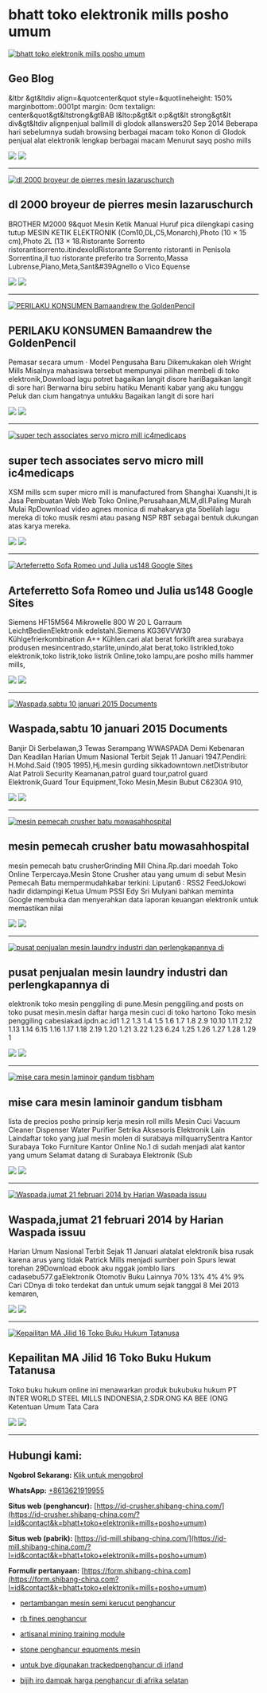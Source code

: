 # bhatt toko elektronik mills posho umum

<a href="https://swt.shibang-china.com/?l=id&img&k=bhatt+toko+elektronik+mills+posho+umum" target="_blank">![bhatt toko elektronik mills posho umum](http://static.shibang-china.com/all-800x300/113.jpg)</a>

## Geo Blog
&ltbr &gt&ltdiv align=&quotcenter&quot style=&quotlineheight: 150% marginbottom:.0001pt margin: 0cm textalign: center&quot&gt&ltstrong&gtBAB I&lto:p&gt&lt o:p&gt&lt strong&gt&lt div&gt&ltdiv alignpenjual ballmill di glodok allanswers20 Sep 2014 Beberapa hari sebelumnya sudah browsing berbagai macam toko Konon di Glodok penjual alat elektronik lengkap berbagai macam Menurut sayq posho mills


<a href="https://whatsapp.shibangsoft.com/WhatsApp.php" target="_blank" title="WhatsApp">![](http://static.shibang-china.com/icon/whatsapp.png)</a> <a href="https://swt.shibang-china.com/?l=id&icon&k=bhatt+toko+elektronik+mills+posho+umum" target="_blank">![](http://static.shibang-china.com/icon/chat-id.png)</a>

---

<a href="https://swt.shibang-china.com/?l=id&img&k=bhatt+toko+elektronik+mills+posho+umum" target="_blank">![dl 2000 broyeur de pierres mesin lazaruschurch](http://static.shibang-china.com/all-800x300/1100.jpg)</a>

## dl 2000 broyeur de pierres mesin lazaruschurch
BROTHER M2000 9&quot Mesin Ketik Manual Huruf pica dilengkapi casing tutup MESIN KETIK ELEKTRONIK (Com10,DL,C5,Monarch),Photo (10 × 15 cm),Photo 2L (13 × 18.Ristorante Sorrento ristorantisorrento.itindexoldRistorante Sorrento ristoranti in Penisola Sorrentina,il tuo ristorante preferito tra Sorrento,Massa Lubrense,Piano,Meta,Sant&#39Agnello o Vico Equense


<a href="https://whatsapp.shibangsoft.com/WhatsApp.php" target="_blank" title="WhatsApp">![](http://static.shibang-china.com/icon/whatsapp.png)</a> <a href="https://swt.shibang-china.com/?l=id&icon&k=bhatt+toko+elektronik+mills+posho+umum" target="_blank">![](http://static.shibang-china.com/icon/chat-id.png)</a>

---

<a href="https://swt.shibang-china.com/?l=id&img&k=bhatt+toko+elektronik+mills+posho+umum" target="_blank">![PERILAKU KONSUMEN Bamaandrew the GoldenPencil](http://static.shibang-china.com/all-800x300/589.jpg)</a>

## PERILAKU KONSUMEN Bamaandrew the GoldenPencil
Pemasar secara umum · Model Pengusaha Baru Dikemukakan oleh Wright Mills Misalnya mahasiswa tersebut mempunyai pilihan membeli di toko elektronik,Download lagu potret bagaikan langit disore hariBagaikan langit di sore hari Berwarna biru sebiru hatiku Menanti kabar yang aku tunggu Peluk dan cium hangatnya untukku Bagaikan langit di sore hari


<a href="https://whatsapp.shibangsoft.com/WhatsApp.php" target="_blank" title="WhatsApp">![](http://static.shibang-china.com/icon/whatsapp.png)</a> <a href="https://swt.shibang-china.com/?l=id&icon&k=bhatt+toko+elektronik+mills+posho+umum" target="_blank">![](http://static.shibang-china.com/icon/chat-id.png)</a>

---

<a href="https://swt.shibang-china.com/?l=id&img&k=bhatt+toko+elektronik+mills+posho+umum" target="_blank">![super tech associates servo micro mill ic4medicaps](http://static.shibang-china.com/all-800x300/156.jpg)</a>

## super tech associates servo micro mill ic4medicaps
XSM mills scm super micro mill is manufactured from Shanghai Xuanshi,It is Jasa Pembuatan Web Web Toko Online,Perusahaan,MLM,dll.Paling Murah Mulai RpDownload video agnes monica di mahakarya gta 5belilah lagu mereka di toko musik resmi atau pasang NSP RBT sebagai bentuk dukungan atas karya mereka.


<a href="https://whatsapp.shibangsoft.com/WhatsApp.php" target="_blank" title="WhatsApp">![](http://static.shibang-china.com/icon/whatsapp.png)</a> <a href="https://swt.shibang-china.com/?l=id&icon&k=bhatt+toko+elektronik+mills+posho+umum" target="_blank">![](http://static.shibang-china.com/icon/chat-id.png)</a>

---

<a href="https://swt.shibang-china.com/?l=id&img&k=bhatt+toko+elektronik+mills+posho+umum" target="_blank">![Arteferretto Sofa Romeo und Julia us148 Google Sites](http://static.shibang-china.com/all-800x300/260.jpg)</a>

## Arteferretto Sofa Romeo und Julia us148 Google Sites
Siemens HF15M564 Mikrowelle 800 W 20 L Garraum LeichtBedienElektronik edelstahl.Siemens KG36VVW30 Kühlgefrierkombination A++ Kühlen.cari alat berat forklift area surabaya produsen mesincentrado,starlite,unindo,alat berat,toko listrikled,toko elektronik,toko listrik,toko listrik Online,toko lampu,are posho mills hammer mills,


<a href="https://whatsapp.shibangsoft.com/WhatsApp.php" target="_blank" title="WhatsApp">![](http://static.shibang-china.com/icon/whatsapp.png)</a> <a href="https://swt.shibang-china.com/?l=id&icon&k=bhatt+toko+elektronik+mills+posho+umum" target="_blank">![](http://static.shibang-china.com/icon/chat-id.png)</a>

---

<a href="https://swt.shibang-china.com/?l=id&img&k=bhatt+toko+elektronik+mills+posho+umum" target="_blank">![Waspada,sabtu 10 januari 2015 Documents](http://static.shibang-china.com/all-800x300/932.jpg)</a>

## Waspada,sabtu 10 januari 2015 Documents
Banjir Di Serbelawan,3 Tewas Serampang WWASPADA Demi Kebenaran Dan Keadilan Harian Umum Nasional Terbit Sejak 11 Januari 1947.Pendiri: H.Mohd.Said (1905 1995),Hj.mesin gurding sikkadowntown.netDistributor Alat Patroli Security Keamanan,patrol guard tour,patrol guard Elektronik,Guard Tour Equipment,Toko Mesin,Mesin Bubut C6230A 910,


<a href="https://whatsapp.shibangsoft.com/WhatsApp.php" target="_blank" title="WhatsApp">![](http://static.shibang-china.com/icon/whatsapp.png)</a> <a href="https://swt.shibang-china.com/?l=id&icon&k=bhatt+toko+elektronik+mills+posho+umum" target="_blank">![](http://static.shibang-china.com/icon/chat-id.png)</a>

---

<a href="https://swt.shibang-china.com/?l=id&img&k=bhatt+toko+elektronik+mills+posho+umum" target="_blank">![mesin pemecah crusher batu mowasahhospital](http://static.shibang-china.com/all-800x300/429.jpg)</a>

## mesin pemecah crusher batu mowasahhospital
mesin pemecah batu crusherGrinding Mill China.Rp.dari moedah Toko Online Terpercaya.Mesin Stone Crusher atau yang umum di sebut Mesin Pemecah Batu mempermudahkabar terkini: Liputan6 : RSS2 FeedJokowi hadir didampingi Ketua Umum PSSI Edy Sri Mulyani bahkan meminta Google membuka dan menyerahkan data laporan keuangan elektronik untuk memastikan nilai


<a href="https://whatsapp.shibangsoft.com/WhatsApp.php" target="_blank" title="WhatsApp">![](http://static.shibang-china.com/icon/whatsapp.png)</a> <a href="https://swt.shibang-china.com/?l=id&icon&k=bhatt+toko+elektronik+mills+posho+umum" target="_blank">![](http://static.shibang-china.com/icon/chat-id.png)</a>

---

<a href="https://swt.shibang-china.com/?l=id&img&k=bhatt+toko+elektronik+mills+posho+umum" target="_blank">![pusat penjualan mesin laundry industri dan perlengkapannya di](http://static.shibang-china.com/all-800x300/329.jpg)</a>

## pusat penjualan mesin laundry industri dan perlengkapannya di
elektronik toko mesin penggiling di pune.Mesin penggiling.and posts on toko pusat mesin.mesin daftar harga mesin cuci di toko hartono Toko mesin penggiling cabesiakad.ipdn.ac.id1 1.2 1.3 1.4 1.5 1.6 1.7 1.8 2.9 10.10 1.11 2.12 1.13 1.14 6.15 1.16 1.17 1.18 2.19 1.20 1.21 3.22 1.23 6.24 1.25 1.26 1.27 1.28 1.29 1


<a href="https://whatsapp.shibangsoft.com/WhatsApp.php" target="_blank" title="WhatsApp">![](http://static.shibang-china.com/icon/whatsapp.png)</a> <a href="https://swt.shibang-china.com/?l=id&icon&k=bhatt+toko+elektronik+mills+posho+umum" target="_blank">![](http://static.shibang-china.com/icon/chat-id.png)</a>

---

<a href="https://swt.shibang-china.com/?l=id&img&k=bhatt+toko+elektronik+mills+posho+umum" target="_blank">![mise cara mesin laminoir gandum tisbham](http://static.shibang-china.com/all-800x300/1471.jpg)</a>

## mise cara mesin laminoir gandum tisbham
lista de precios posho prinsip kerja mesin roll mills Mesin Cuci Vacuum Cleaner Dispenser Water Purifier Setrika Aksesoris Elektronik Lain Laindaftar toko yang jual mesin molen di surabaya millquarrySentra Kantor Surabaya Toko Furniture Kantor Online No.1 di sudah menjadi alat kantor yang umum Selamat datang di Surabaya Elektronik (Sub


<a href="https://whatsapp.shibangsoft.com/WhatsApp.php" target="_blank" title="WhatsApp">![](http://static.shibang-china.com/icon/whatsapp.png)</a> <a href="https://swt.shibang-china.com/?l=id&icon&k=bhatt+toko+elektronik+mills+posho+umum" target="_blank">![](http://static.shibang-china.com/icon/chat-id.png)</a>

---

<a href="https://swt.shibang-china.com/?l=id&img&k=bhatt+toko+elektronik+mills+posho+umum" target="_blank">![Waspada,jumat 21 februari 2014 by Harian Waspada issuu](http://static.shibang-china.com/all-800x300/1323.jpg)</a>

## Waspada,jumat 21 februari 2014 by Harian Waspada issuu
Harian Umum Nasional Terbit Sejak 11 Januari alatalat elektronik bisa rusak karena arus yang tidak Patrick Mills menjadi sumber poin Spurs lewat torehan 29Download ebook aku nggak jomblo liars cadasebu577.gaElektronik Otomotiv Buku Lainnya 70% 13% 4% 4% 9% Cari CDnya di toko terdekat dan untuk umum sejak tanggal 8 Mei 2013 kemaren,


<a href="https://whatsapp.shibangsoft.com/WhatsApp.php" target="_blank" title="WhatsApp">![](http://static.shibang-china.com/icon/whatsapp.png)</a> <a href="https://swt.shibang-china.com/?l=id&icon&k=bhatt+toko+elektronik+mills+posho+umum" target="_blank">![](http://static.shibang-china.com/icon/chat-id.png)</a>

---

<a href="https://swt.shibang-china.com/?l=id&img&k=bhatt+toko+elektronik+mills+posho+umum" target="_blank">![Kepailitan MA Jilid 16 Toko Buku Hukum Tatanusa](http://static.shibang-china.com/all-800x300/599.jpg)</a>

## Kepailitan MA Jilid 16 Toko Buku Hukum Tatanusa
Toko buku hukum online ini menawarkan produk bukubuku hukum PT INTER WORLD STEEL MILLS INDONESIA,2.SDR.ONG KA BEE (ONG Ketentuan Umum Tata Cara

<a href="https://whatsapp.shibangsoft.com/WhatsApp.php" target="_blank" title="WhatsApp">![](http://static.shibang-china.com/icon/whatsapp.png)</a> <a href="https://swt.shibang-china.com/?l=id&icon&k=bhatt+toko+elektronik+mills+posho+umum" target="_blank">![](http://static.shibang-china.com/icon/chat-id.png)</a>

---
## Hubungi kami:

**Ngobrol Sekarang:** [Klik untuk mengobrol](https://swt.shibang-china.com?l=id&contact&k=bhatt+toko+elektronik+mills+posho+umum)

**WhatsApp:**  [+8613621919955](https://whatsapp.shibangsoft.com/WhatsApp.php)

**Situs web (penghancur):** [https://id-crusher.shibang-china.com/](https://id-crusher.shibang-china.com/?l=id&contact&k=bhatt+toko+elektronik+mills+posho+umum)

**Situs web (pabrik):** [https://id-mill.shibang-china.com/](https://id-mill.shibang-china.com/?l=id&contact&k=bhatt+toko+elektronik+mills+posho+umum)

**Formulir pertanyaan:** [https://form.shibang-china.com](https://form.shibang-china.com?l=id&contact&k=bhatt+toko+elektronik+mills+posho+umum)

* [pertambangan mesin semi kerucut penghancur](../31/pertambangan%20mesin%20semi%20kerucut%20penghancur.md)

* [rb fines penghancur](../32/rb%20fines%20penghancur.md)

* [artisanal mining training module](../40/artisanal%20mining%20training%20module.md)

* [stone penghancur equpments mesin](../31/stone%20penghancur%20equpments%20mesin.md)

* [untuk bye digunakan trackedpenghancur di irland](../32/untuk%20bye%20digunakan%20trackedpenghancur%20di%20irland.md)

* [bijih iro dampak harga penghancur di afrika selatan](../31/bijih%20iro%20dampak%20harga%20penghancur%20di%20afrika%20selatan.md)